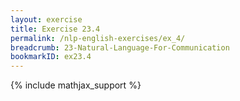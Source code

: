 ```yaml
---
layout: exercise
title: Exercise 23.4
permalink: /nlp-english-exercises/ex_4/
breadcrumb: 23-Natural-Language-For-Communication
bookmarkID: ex23.4
---
```


{% include mathjax_support %}
